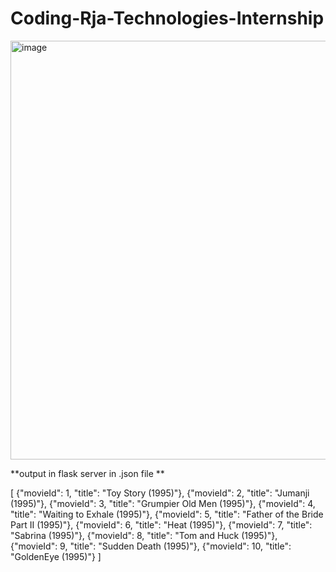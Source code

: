 # Coding-Rja-Technologies-Internship
<img width="670" alt="image" src="https://github.com/lohith1805/Coding-Rja-Technologies-Internship/assets/130832005/051f7c18-ecd0-4f45-b28b-9a0ee46a3d2e">


**output in flask server in .json file **




[
    {"movieId": 1, "title": "Toy Story (1995)"},
    {"movieId": 2, "title": "Jumanji (1995)"},
    {"movieId": 3, "title": "Grumpier Old Men (1995)"},
    {"movieId": 4, "title": "Waiting to Exhale (1995)"},
    {"movieId": 5, "title": "Father of the Bride Part II (1995)"},
    {"movieId": 6, "title": "Heat (1995)"},
    {"movieId": 7, "title": "Sabrina (1995)"},
    {"movieId": 8, "title": "Tom and Huck (1995)"},
    {"movieId": 9, "title": "Sudden Death (1995)"},
    {"movieId": 10, "title": "GoldenEye (1995)"}
]
